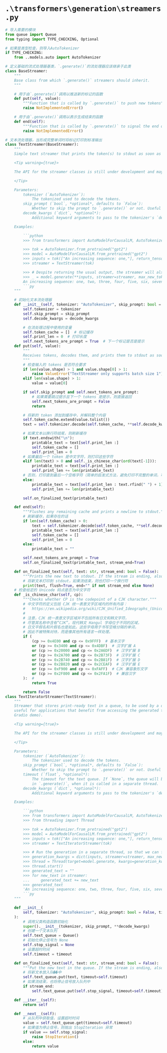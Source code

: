 # `.\transformers\generation\streamers.py`

```py
# 导入需要的模块
from queue import Queue
from typing import TYPE_CHECKING, Optional

# 如果是类型检查，则导入AutoTokenizer
if TYPE_CHECKING:
    from ..models.auto import AutoTokenizer

# 定义基础的流式处理器基类，`.generate()`的流处理器应该继承于此类
class BaseStreamer:
    """
    Base class from which `.generate()` streamers should inherit.
    """

    # 用于由`.generate()`调用以推送新的标记的函数
    def put(self, value):
        """Function that is called by `.generate()` to push new tokens"""
        raise NotImplementedError()

    # 用于由`.generate()`调用以表示生成结束的函数
    def end(self):
        """Function that is called by `.generate()` to signal the end of generation"""
        raise NotImplementedError()

# 文本流处理器，当形成完整单词时将标记打印到标准输出
class TextStreamer(BaseStreamer):
    """
    Simple text streamer that prints the token(s) to stdout as soon as entire words are formed.

    <Tip warning={true}>

    The API for the streamer classes is still under development and may change in the future.

    </Tip>

    Parameters:
        tokenizer (`AutoTokenizer`):
            The tokenized used to decode the tokens.
        skip_prompt (`bool`, *optional*, defaults to `False`):
            Whether to skip the prompt to `.generate()` or not. Useful e.g. for chatbots.
        decode_kwargs (`dict`, *optional*):
            Additional keyword arguments to pass to the tokenizer's `decode` method.

    Examples:

        ```python
        >>> from transformers import AutoModelForCausalLM, AutoTokenizer, TextStreamer

        >>> tok = AutoTokenizer.from_pretrained("gpt2")
        >>> model = AutoModelForCausalLM.from_pretrained("gpt2")
        >>> inputs = tok(["An increasing sequence: one,"], return_tensors="pt")
        >>> streamer = TextStreamer(tok)

        >>> # Despite returning the usual output, the streamer will also print the generated text to stdout.
        >>> _ = model.generate(**inputs, streamer=streamer, max_new_tokens=20)
        An increasing sequence: one, two, three, four, five, six, seven, eight, nine, ten, eleven,
        ```py
    """

    # 初始化文本流处理器
    def __init__(self, tokenizer: "AutoTokenizer", skip_prompt: bool = False, **decode_kwargs):
        self.tokenizer = tokenizer
        self.skip_prompt = skip_prompt
        self.decode_kwargs = decode_kwargs

        # 在流处理过程中使用的变量
        self.token_cache = []  # 标记缓存
        self.print_len = 0  # 打印长度
        self.next_tokens_are_prompt = True  # 下一个标记是否是提示
    def put(self, value):
        """
        Receives tokens, decodes them, and prints them to stdout as soon as they form entire words.
        """
        # 检查输入的 tokens 是否符合要求
        if len(value.shape) > 1 and value.shape[0] > 1:
            raise ValueError("TextStreamer only supports batch size 1")
        elif len(value.shape) > 1:
            value = value[0]

        if self.skip_prompt and self.next_tokens_are_prompt:
            # 如果需要跳过提示且下一个 tokens 是提示，则直接返回
            self.next_tokens_are_prompt = False
            return

        # 将新的 token 添加到缓存中，并解码整个内容
        self.token_cache.extend(value.tolist())
        text = self.tokenizer.decode(self.token_cache, **self.decode_kwargs)

        # 如果文本以换行符结尾，则刷新缓存
        if text.endswith("\n"):
            printable_text = text[self.print_len :]
            self.token_cache = []
            self.print_len = 0
        # 如果最后一个 token 是中文字符，则打印这些字符
        elif len(text) > 0 and self._is_chinese_char(ord(text[-1])):
            printable_text = text[self.print_len :]
            self.print_len += len(printable_text)
        # 否则，打印直到最后一个空格字符（简单的启发式方法，避免打印不完整的单词，可能会随后的 token 改变而改变）
        else:
            printable_text = text[self.print_len : text.rfind(" ") + 1]
            self.print_len += len(printable_text)

        self.on_finalized_text(printable_text)

    def end(self):
        """Flushes any remaining cache and prints a newline to stdout."""
        # 刷新缓存，如果存在的话
        if len(self.token_cache) > 0:
            text = self.tokenizer.decode(self.token_cache, **self.decode_kwargs)
            printable_text = text[self.print_len :]
            self.token_cache = []
            self.print_len = 0
        else:
            printable_text = ""

        self.next_tokens_are_prompt = True
        self.on_finalized_text(printable_text, stream_end=True)

    def on_finalized_text(self, text: str, stream_end: bool = False):
        """Prints the new text to stdout. If the stream is ending, also prints a newline."""
        # 将新文本打印到 stdout，如果流结束，则也打印一个换行符
        print(text, flush=True, end="" if not stream_end else None)
    # 检查给定的 Unicode 码点是否为中文字符
    def _is_chinese_char(self, cp):
        """Checks whether CP is the codepoint of a CJK character."""
        # 中文字符的定义包括 CJK 统一表意文字区域内的所有内容：
        #   https://en.wikipedia.org/wiki/CJK_Unified_Ideographs_(Unicode_block)
        #
        # 注意，CJK 统一表意文字区域并不包括所有日文和韩文字符，
        # 尽管其名称中含有“CJK”。现代韩文 Hangul 字母位于不同的区域，
        # 日文平假名和片假名也是如此。这些字母用于书写空格分隔的单词，
        # 因此不被特殊对待，而是像其他所有语言一样处理。
        if (
            (cp >= 0x4E00 and cp <= 0x9FFF)  # 基本汉字
            or (cp >= 0x3400 and cp <= 0x4DBF)  # 汉字扩展 A
            or (cp >= 0x20000 and cp <= 0x2A6DF)  # 汉字扩展 B
            or (cp >= 0x2A700 and cp <= 0x2B73F)  # 汉字扩展 C
            or (cp >= 0x2B740 and cp <= 0x2B81F)  # 汉字扩展 D
            or (cp >= 0x2B820 and cp <= 0x2CEAF)  # 汉字扩展 E
            or (cp >= 0xF900 and cp <= 0xFAFF)  # CJK 兼容象形文字
            or (cp >= 0x2F800 and cp <= 0x2FA1F)  # 兼容汉字
        ):  #
            return True

        return False
class TextIteratorStreamer(TextStreamer):
    """
    Streamer that stores print-ready text in a queue, to be used by a downstream application as an iterator. This is
    useful for applications that benefit from accessing the generated text in a non-blocking way (e.g. in an interactive
    Gradio demo).

    <Tip warning={true}>

    The API for the streamer classes is still under development and may change in the future.

    </Tip>

    Parameters:
        tokenizer (`AutoTokenizer`):
            The tokenizer used to decode the tokens.
        skip_prompt (`bool`, *optional*, defaults to `False`):
            Whether to skip the prompt to `.generate()` or not. Useful e.g. for chatbots.
        timeout (`float`, *optional*):
            The timeout for the text queue. If `None`, the queue will block indefinitely. Useful to handle exceptions
            in `.generate()`, when it is called in a separate thread.
        decode_kwargs (`dict`, *optional*):
            Additional keyword arguments to pass to the tokenizer's `decode` method.

    Examples:

        ```python
        >>> from transformers import AutoModelForCausalLM, AutoTokenizer, TextIteratorStreamer
        >>> from threading import Thread

        >>> tok = AutoTokenizer.from_pretrained("gpt2")
        >>> model = AutoModelForCausalLM.from_pretrained("gpt2")
        >>> inputs = tok(["An increasing sequence: one,"], return_tensors="pt")
        >>> streamer = TextIteratorStreamer(tok)

        >>> # Run the generation in a separate thread, so that we can fetch the generated text in a non-blocking way.
        >>> generation_kwargs = dict(inputs, streamer=streamer, max_new_tokens=20)
        >>> thread = Thread(target=model.generate, kwargs=generation_kwargs)
        >>> thread.start()
        >>> generated_text = ""
        >>> for new_text in streamer:
        ...     generated_text += new_text
        >>> generated_text
        'An increasing sequence: one, two, three, four, five, six, seven, eight, nine, ten, eleven,'
        ```py
    """

    def __init__(
        self, tokenizer: "AutoTokenizer", skip_prompt: bool = False, timeout: Optional[float] = None, **decode_kwargs
    ):
        # 调用父类构造函数初始化
        super().__init__(tokenizer, skip_prompt, **decode_kwargs)
        # 创建一个文本队列
        self.text_queue = Queue()
        # 初始化停止信号为 None
        self.stop_signal = None
        # 设置超时时间
        self.timeout = timeout

    def on_finalized_text(self, text: str, stream_end: bool = False):
        """Put the new text in the queue. If the stream is ending, also put a stop signal in the queue."""
        # 将新文本放入队��中
        self.text_queue.put(text, timeout=self.timeout)
        # 如果流结束，也将停止信号放入队列中
        if stream_end:
            self.text_queue.put(self.stop_signal, timeout=self.timeout)

    def __iter__(self):
        return self

    def __next__(self):
        # 从队列中获取值，设置超时时间
        value = self.text_queue.get(timeout=self.timeout)
        # 如果值为停止信号，则抛出 StopIteration 异常
        if value == self.stop_signal:
            raise StopIteration()
        else:
            return value
```
